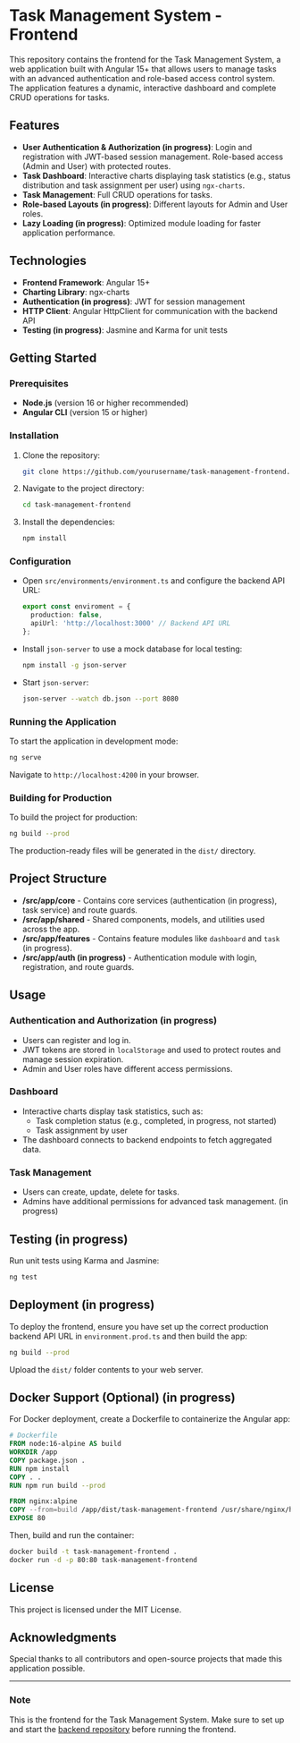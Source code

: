 
# Task Management System - Frontend

This repository contains the frontend for the Task Management System, a web application built with Angular 15+ that allows users to manage tasks with an advanced authentication and role-based access control system. The application features a dynamic, interactive dashboard and complete CRUD operations for tasks.

## Features

- **User Authentication & Authorization (in progress)**: Login and registration with JWT-based session management. Role-based access (Admin and User) with protected routes.
- **Task Dashboard**: Interactive charts displaying task statistics (e.g., status distribution and task assignment per user) using `ngx-charts`.
- **Task Management**: Full CRUD operations for tasks.
- **Role-based Layouts (in progress)**: Different layouts for Admin and User roles.
- **Lazy Loading (in progress)**: Optimized module loading for faster application performance.

## Technologies

- **Frontend Framework**: Angular 15+
- **Charting Library**: ngx-charts
- **Authentication (in progress)**: JWT for session management
- **HTTP Client**: Angular HttpClient for communication with the backend API
- **Testing (in progress)**: Jasmine and Karma for unit tests

## Getting Started

### Prerequisites

- **Node.js** (version 16 or higher recommended)
- **Angular CLI** (version 15 or higher)

### Installation

1. Clone the repository:

   ```bash
   git clone https://github.com/yourusername/task-management-frontend.git
   ```

2. Navigate to the project directory:

   ```bash
   cd task-management-frontend
   ```

3. Install the dependencies:

   ```bash
   npm install
   ```

### Configuration

- Open `src/environments/environment.ts` and configure the backend API URL:

  ```typescript
  export const enviroment = {
    production: false,
    apiUrl: 'http://localhost:3000' // Backend API URL
  };
  ```

- Install `json-server` to use a mock database for local testing:

  ```bash
  npm install -g json-server
  ```

- Start `json-server`:

  ```bash
  json-server --watch db.json --port 8080
  ```

### Running the Application

To start the application in development mode:

```bash
ng serve
```

Navigate to `http://localhost:4200` in your browser.

### Building for Production

To build the project for production:

```bash
ng build --prod
```

The production-ready files will be generated in the `dist/` directory.

## Project Structure

- **/src/app/core** - Contains core services (authentication (in progress), task service) and route guards.
- **/src/app/shared** - Shared components, models, and utilities used across the app.
- **/src/app/features** - Contains feature modules like `dashboard` and `task` (in progress).
- **/src/app/auth (in progress)** - Authentication module with login, registration, and route guards.

## Usage

### Authentication and Authorization (in progress)

- Users can register and log in.
- JWT tokens are stored in `localStorage` and used to protect routes and manage session expiration.
- Admin and User roles have different access permissions.

### Dashboard

- Interactive charts display task statistics, such as:
  - Task completion status (e.g., completed, in progress, not started)
  - Task assignment by user
- The dashboard connects to backend endpoints to fetch aggregated data.

### Task Management

- Users can create, update, delete for tasks.
- Admins have additional permissions for advanced task management. (in progress)

## Testing (in progress)

Run unit tests using Karma and Jasmine:

```bash
ng test
```

## Deployment (in progress)

To deploy the frontend, ensure you have set up the correct production backend API URL in `environment.prod.ts` and then build the app:

```bash
ng build --prod
```

Upload the `dist/` folder contents to your web server.

## Docker Support (Optional) (in progress)

For Docker deployment, create a Dockerfile to containerize the Angular app:

```dockerfile
# Dockerfile
FROM node:16-alpine AS build
WORKDIR /app
COPY package.json .
RUN npm install
COPY . .
RUN npm run build --prod

FROM nginx:alpine
COPY --from=build /app/dist/task-management-frontend /usr/share/nginx/html
EXPOSE 80
```

Then, build and run the container:

```bash
docker build -t task-management-frontend .
docker run -d -p 80:80 task-management-frontend
```

## License

This project is licensed under the MIT License.

## Acknowledgments

Special thanks to all contributors and open-source projects that made this application possible.

---

### Note

This is the frontend for the Task Management System. Make sure to set up and start the [backend repository](https://github.com/yourusername/task-management-backend) before running the frontend.
